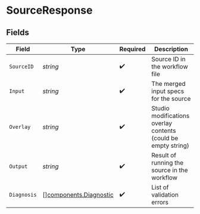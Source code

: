 # SourceResponse


## Fields

| Field                                                            | Type                                                             | Required                                                         | Description                                                      |
| ---------------------------------------------------------------- | ---------------------------------------------------------------- | ---------------------------------------------------------------- | ---------------------------------------------------------------- |
| `SourceID`                                                       | *string*                                                         | :heavy_check_mark:                                               | Source ID in the workflow file                                   |
| `Input`                                                          | *string*                                                         | :heavy_check_mark:                                               | The merged input specs for the source                            |
| `Overlay`                                                        | *string*                                                         | :heavy_check_mark:                                               | Studio modifications overlay contents (could be empty string)    |
| `Output`                                                         | *string*                                                         | :heavy_check_mark:                                               | Result of running the source in the workflow                     |
| `Diagnosis`                                                      | [][components.Diagnostic](../../models/components/diagnostic.md) | :heavy_check_mark:                                               | List of validation errors                                        |